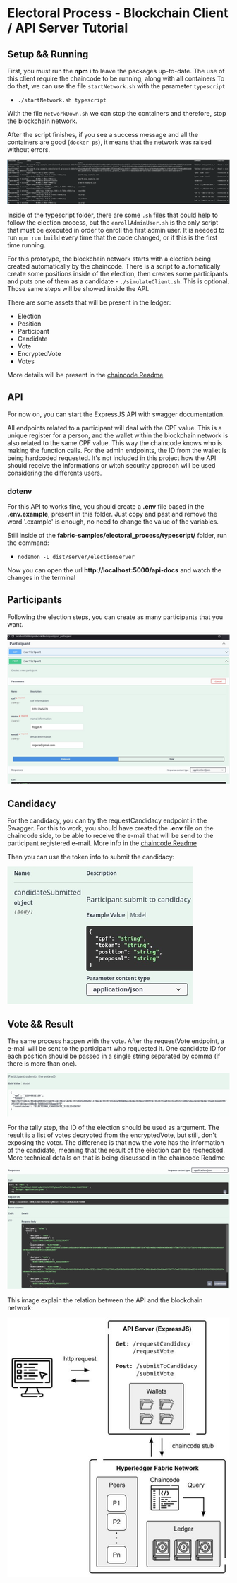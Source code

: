 # Electoral Process - Blockchain Client / API Server  Tutorial

## Setup && Running
First, you must run the **npm i** to leave the packages up-to-date.
The use of this client require the chaincode to be running, along with all containers 
To do that, we can use the file `startNetwork.sh` with the parameter `typescript`
    
- `./startNetwork.sh typescript`

With the file `networkDown.sh` we can stop the containers and therefore, stop the blockchain network.

After the script finishes, if you see a success message and all the containers are good (`docker ps`), it means that the network was raised without errors.

![](../images/Containers.png)

Inside of the typescript folder, there are some `.sh` files that could help to follow the election process,
but the `enrollAdminUser.sh` is the only script that must be executed in order to enroll the first admin user.
It is needed to run `npm run build` every time that the code changed, or if this is the first time running.

For this prototype, the blockchain network starts with a election being created automatically by the chaincode.
There is a script to automatically create some positions inside of the election, then creates some participants and puts one of them as a candidate - `./simulateClient.sh`. This is optional. Those same steps will be showed inside the API.

There are some assets that will be present in the ledger:
 - Election
 - Position
 - Participant
 - Candidate
 - Vote
 - EncryptedVote
 - Votes
    
More details will be present in the [chaincode Readme](../chaincode/electoral_process/typescript)

## API
For now on, you can start the ExpressJS API with swagger documentation.

All endpoints related to a participant will deal with the CPF value. This is a unique register for a person, and the wallet within the blockchain network is also related to the same CPF value. This way the chaincode knows who is making the function calls. For the admin endpoints, the ID from the wallet is being hardcoded requested. It's not included in this project how the API should receive the informations or witch security approach will be used considering the differents users.

### **dotenv**

For this API to works fine, you should create a **.env** file based in the **.env.example**, present in this folder. Just copy and past and remove the word '.example' is enough, no need to change the value of the variables.

Still inside of the **fabric-samples/electoral_process/typescript/** folder, run the command:
 - `nodemon -L dist/server/electionServer`

Now you can open the url **http://localhost:5000/api-docs** and watch the changes in the terminal

## Participants
Following the election steps, you can create as many participants that you want.

![](../images/Swagger_PostParticipant.jpg)

## Candidacy
For the candidacy, you can try the requestCandidacy endpoint in the Swagger. For this to work, you should have created the **.env** file on the chaincode side, to be able to receive the e-mail that will be send to the participant registered e-mail. More info in the [chaincode Readme](../chaincode/electoral_process/typescript)

Then you can use the token info to submit the candidacy:

![](../images/submitToCandidacyJsonExample.jpg)

## Vote && Result
The same process happen with the vote. After the requestVote endpoint, a e-mail will be sent to the participant who requested it. One candidate ID for each position should be passed in a single string separated by comma (if there is more than one).

![](../images/submitVoteJson.jpg)

For the tally step, the ID of the election should be used as argument. The result is a list of votes decrypted from the encryptedVote, but still, don't exposing the voter. The difference is that now the vote has the information of the candidate, meaning that the result of the election can be rechecked. More technical details on that is being discussed in the chaincode Readme

![](../images/tallyResult.jpg)

This image explain the relation between the API and the blockchain network:

![](../images/REST_API.jpg)


